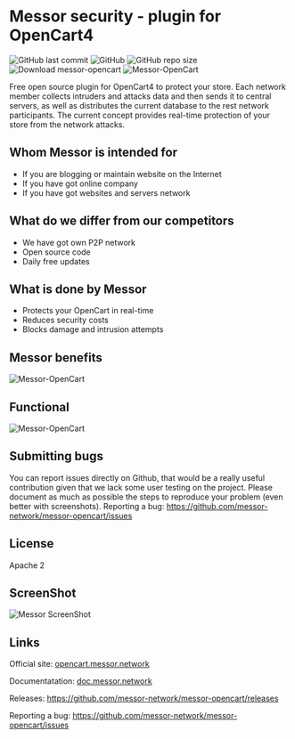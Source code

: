 # Messor security - plugin for OpenCart4

![GitHub last commit](https://img.shields.io/github/last-commit/messor-network/messor-opencart4) 
![GitHub](https://img.shields.io/github/license/messor-network/messor-opencart4)
![GitHub repo size](https://img.shields.io/github/repo-size/messor-network/messor-opencart4) 
![Download messor-opencart](https://img.shields.io/sourceforge/dt/messor-opencart.svg)
![Messor-OpenCart](https://messor.network/images/github/opencart/messor-opencart.png)

Free open source plugin for OpenCart4 to protect your store.
Each network member collects intruders and attacks data and then sends it to central servers, as well as distributes the current database to the rest network participants.
The current concept provides real-time protection of your store from the network attacks.



## Whom Messor is intended for ##
+ If you are blogging or maintain website on the Internet
+ If you have got online company
+ If you have got websites and servers network



## What do we differ from our competitors ##

+ We have got own P2P network
+ Open source code
+ Daily free updates



## What is done by Messor ##

+ Protects your OpenCart in real-time
+ Reduces security costs
+ Blocks damage and intrusion attempts



## Messor benefits ##

![Messor-OpenCart](https://messor.network/images/github/opencart/services.png)



## Functional ##
![Messor-OpenCart](https://messor.network/images/github/opencart/services2.png)






## Submitting bugs
You can report issues directly on Github, that would be a really useful contribution given that we lack some user testing on the project. 
Please document as much as possible the steps to reproduce your problem (even better with screenshots).
Reporting a bug: <https://github.com/messor-network/messor-opencart/issues>



## License
Apache 2


## ScreenShot
![Messor ScreenShot](https://messor.network/images/github/opencart/screenshot.gif)



## Links
Official site:   [opencart.messor.network](https://opencart.messor.network/)



Documentatation: [doc.messor.network](https://doc.messor.network/)



Releases:        <https://github.com/messor-network/messor-opencart/releases>



Reporting a bug: <https://github.com/messor-network/messor-opencart/issues>
